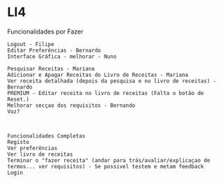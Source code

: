 # LI4
Funcionalidades por Fazer

	Logout - Filipe 
	Editar Preferências - Bernardo
	Interface Gráfica - melhorar - Nuno
	
	Pesquisar Receitas - Mariana 
	Adicionar e Apagar Receitas do Livro de Receitas - Mariana
	Ver receita detalhada (depois da pesquisa e no livro de receitas) - Bernardo
	PREMIUM - Editar receita no livro de receitas (Falta o botão de Reset.)
	Melhorar secçao dos requisitos - Bernando
	Voz?
	
	
	
	Funcionalidades Completas
	Registo
	Ver preferências
	Ver livro de receitas 
	Terminar o "fazer receita" (andar para trás/avaliar/explicaçao de termos... ver requisitos) - Se possivel testem e metam feedback
	Login
	

